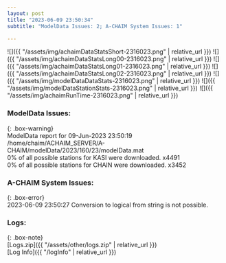 ```yaml
---
layout: post
title: "2023-06-09 23:50:34"
subtitle: "ModelData Issues: 2; A-CHAIM System Issues: 1"

---
```


![]({{ "/assets/img/achaimDataStatsShort-2316023.png" | relative_url }})
![]({{ "/assets/img/achaimDataStatsLong00-2316023.png" | relative_url }})
![]({{ "/assets/img/achaimDataStatsLong01-2316023.png" | relative_url }})
![]({{ "/assets/img/achaimDataStatsLong02-2316023.png" | relative_url }})
![]({{ "/assets/img/modelDataDataStats-2316023.png" | relative_url }})
![]({{ "/assets/img/modelDataStationStats-2316023.png" | relative_url }})
![]({{ "/assets/img/achaimRunTime-2316023.png" | relative_url }})


### ModelData Issues:  
  
{: .box-warning}  
 ModelData report for 09-Jun-2023 23:50:19   
 /home/chaim/ACHAIM_SERVER/A-CHAIM/modelData/2023/160/23/modelData.mat   
 0% of all possible stations for KASI were downloaded. x4491   
 0% of all possible stations for CHAIN were downloaded. x3452   
  
### A-CHAIM System Issues:  
  
{: .box-error}  
2023-06-09 23:50:27 Conversion to logical from string is not possible.  

### Logs:  
  
{: .box-note}  
[Logs.zip]({{ "/assets/other/logs.zip" | relative_url }})  
[Log Info]({{ "/logInfo" | relative_url }})  
